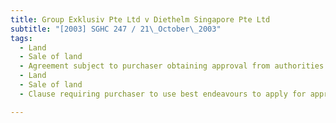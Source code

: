 ```yaml
---
title: Group Exklusiv Pte Ltd v Diethelm Singapore Pte Ltd
subtitle: "[2003] SGHC 247 / 21\_October\_2003"
tags:
  - Land
  - Sale of land
  - Agreement subject to purchaser obtaining approval from authorities
  - Land
  - Sale of land
  - Clause requiring purchaser to use best endeavours to apply for approval

---
```


